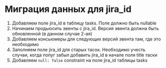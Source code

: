 # Миграция данных для jira_id

1. Добавляем поле jira_id в таблицу tasks. Поле должно быть nullable
2. Начинаем продьюсить эвенты с jira_id. Версия эвента должна быть обновленной (в данном случае 2-ая)
3. Добавляем консьюмеры для следующих версий эвента там, где это необходимо
4. Заполняем поле jira_id для старых тасок. Необходимо учесть случаи, когда попуг забыл добавить jira_id
в начале поля title таски
5. Добавляем `null: false` constraint на поле jira_id таблицы tasks  
